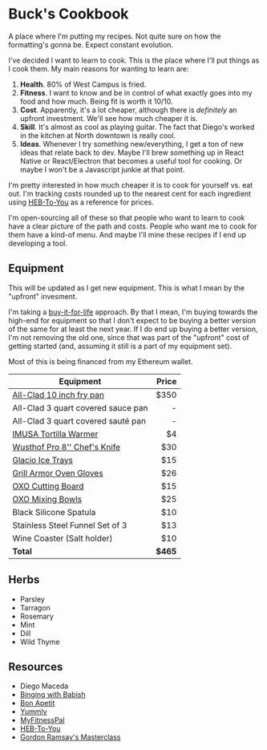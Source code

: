 # Buck's Cookbook
A place where I'm putting my recipes. Not quite sure on how the formatting's gonna be. Expect constant evolution.

I've decided I want to learn to cook. This is the place where I'll put things as I cook them. My main reasons for wanting to learn are:

1. **Health**. 80% of West Campus is fried.
2. **Fitness**. I want to know and be in control of what exactly goes into my food and how much. Being fit is worth it 10/10.
3. **Cost**. Apparently, it's a lot cheaper, although there is *definitely* an upfront investment. We'll see how much cheaper it is.
4. **Skill**. It's almost as cool as playing guitar. The fact that Diego's worked in the kitchen at North downtown is really cool.
5. **Ideas**. Whenever I try something new/everything, I get a ton of new ideas that relate back to dev. Maybe I'll brew something up in React Native or React/Electron that becomes a useful tool for cooking. Or maybe I won't be a Javascript junkie at that point.

I'm pretty interested in how much cheaper it is to cook for yourself vs. eat out. I'm tracking costs rounded up to the nearest cent for each ingredient using [HEB-To-You](https://hebtoyou.com/home/) as a reference for prices.

I'm open-sourcing all of these so that people who want to learn to cook have a clear picture of the path and costs. People who want me to cook for them have a kind-of menu. And maybe I'll mine these recipes if I end up developing a tool.

## Equipment
This will be updated as I get new equipment. This is what I mean by the "upfront" invesment.

I'm taking a [buy-it-for-life](https://www.reddit.com/r/BuyItForLife/) approach. By that I mean, I'm buying towards the high-end for equipment so that I don't expect to be buying a better version of the same for at least the next year. If I do end up buying a better version, I'm not removing the old one, since that was part of the "upfront" cost of getting started (and, assuming it still is a part of my equipment set).

Most of this is being financed from my Ethereum wallet.

| Equipment                          | Price |
|------------------------------------|------:|
| [All-Clad 10 inch fry pan](https://www.amazon.com/gp/product/B005EXVUFC/ref=oh_aui_detailpage_o00_s00?ie=UTF8&psc=1)           |     $350 |
| All-Clad 3 quart covered sauce pan |     - |
| All-Clad 3 quart covered sauté pan | -  |
| [IMUSA Tortilla Warmer](https://www.amazon.com/gp/product/B00164SI8K/ref=oh_aui_detailpage_o01_s00?ie=UTF8&psc=1)              | $4    |
| [Wusthof Pro 8'' Chef's Knife](https://www.amazon.com/gp/product/B008GRUNOC/ref=oh_aui_detailpage_o01_s00?ie=UTF8&psc=1)       | $30   |
| [Glacio Ice Trays](https://www.amazon.com/gp/product/B010KPESWU/ref=oh_aui_detailpage_o01_s00?ie=UTF8&psc=1)                   | $15   |
| [Grill Armor Oven Gloves](https://www.amazon.com/gp/product/B00ZORPCGG/ref=oh_aui_detailpage_o02_s01?ie=UTF8&psc=1)            | $26   |
| [OXO Cutting Board](https://www.amazon.com/gp/product/B000CBOTQ8/ref=oh_aui_detailpage_o02_s01?ie=UTF8&psc=1)                  | $15   |
| [OXO Mixing Bowls](https://www.amazon.com/gp/product/B007U256CS/ref=oh_aui_detailpage_o02_s01?ie=UTF8&psc=1)                   | $25   |
| Black Silicone Spatula | $10 |
| Stainless Steel Funnel Set of 3 | $13 |
| Wine Coaster (Salt holder) | $10 |
| **Total**                          |**$465**|

## Herbs
- Parsley
- Tarragon
- Rosemary
- Mint
- Dill
- Wild Thyme

## Resources
- Diego Maceda
- [Binging with Babish](https://www.youtube.com/channel/UCJHA_jMfCvEnv-3kRjTCQXw)
- [Bon Apetit](https://www.youtube.com/channel/UCbpMy0Fg74eXXkvxJrtEn3w)
- [Yummly](http://yummly.com)
- [MyFitnessPal](http://myfitnesspal.com)
- [HEB-To-You](https://hebtoyou.com/home/)
- [Gordon Ramsay's Masterclass](https://www.startpage.com/do/search?q=masterclass%20gordon%20ramsay)